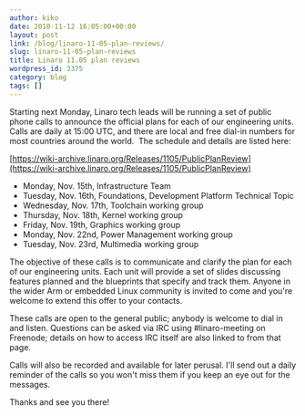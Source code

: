 ```yaml
---
author: kiko
date: 2010-11-12 16:05:00+00:00
layout: post
link: /blog/linaro-11-05-plan-reviews/
slug: linaro-11-05-plan-reviews
title: Linaro 11.05 plan reviews
wordpress_id: 3375
category: blog
tags: []
---
```


Starting next Monday, Linaro tech leads will be running a set of public phone calls to announce the official plans for each of our engineering units. Calls are daily at 15:00 UTC, and there are local and free dial-in numbers for most countries around the world.  The schedule and details are listed here:

[https://wiki-archive.linaro.org/Releases/1105/PublicPlanReview](https://wiki-archive.linaro.org/Releases/1105/PublicPlanReview)

- Monday, Nov. 15th, Infrastructure Team
- Tuesday, Nov. 16th, Foundations, Development Platform Technical Topic
- Wednesday, Nov. 17th, Toolchain working group
- Thursday, Nov. 18th, Kernel working group
- Friday, Nov. 19th, Graphics working group
- Monday, Nov. 22nd, Power Management working group
- Tuesday, Nov. 23rd, Multimedia working group

The objective of these calls is to communicate and clarify the plan for each of our engineering units. Each unit will provide a set of slides discussing features planned and the blueprints that specify and track them. Anyone in the wider Arm or embedded Linux community is invited to come and you're welcome to extend this offer to your contacts.

These calls are open to the general public; anybody is welcome to dial in and listen. Questions can be asked via IRC using #linaro-meeting on Freenode; details on how to access IRC itself are also linked to from that page.

Calls will also be recorded and available for later perusal. I'll send out a daily reminder of the calls so you won't miss them if you keep an eye out for the messages.

Thanks and see you there!